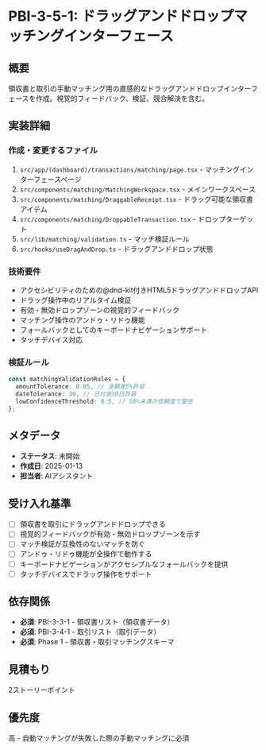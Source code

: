 # PBI-3-5-1: ドラッグアンドドロップマッチングインターフェース

## 概要

領収書と取引の手動マッチング用の直感的なドラッグアンドドロップインターフェースを作成。視覚的フィードバック、検証、競合解決を含む。

## 実装詳細

### 作成・変更するファイル

1. `src/app/(dashboard)/transactions/matching/page.tsx` - マッチングインターフェースページ
2. `src/components/matching/MatchingWorkspace.tsx` - メインワークスペース
3. `src/components/matching/DraggableReceipt.tsx` - ドラッグ可能な領収書アイテム
4. `src/components/matching/DroppableTransaction.tsx` - ドロップターゲット
5. `src/lib/matching/validation.ts` - マッチ検証ルール
6. `src/hooks/useDragAndDrop.ts` - ドラッグアンドドロップ状態

### 技術要件

- アクセシビリティのための@dnd-kit付きHTML5ドラッグアンドドロップAPI
- ドラッグ操作中のリアルタイム検証
- 有効・無効ドロップゾーンの視覚的フィードバック
- マッチング操作のアンドゥ・リドゥ機能
- フォールバックとしてのキーボードナビゲーションサポート
- タッチデバイス対応

### 検証ルール

```typescript
const matchingValidationRules = {
  amountTolerance: 0.05, // 金額差5%許容
  dateTolerance: 30, // 日付差30日許容
  lowConfidenceThreshold: 0.5, // 50%未満の信頼度で警告
};
```

## メタデータ

- **ステータス**: 未開始
- **作成日**: 2025-01-13
- **担当者**: AIアシスタント

## 受け入れ基準

- [ ] 領収書を取引にドラッグアンドドロップできる
- [ ] 視覚的フィードバックが有効・無効ドロップゾーンを示す
- [ ] マッチ検証が互換性のないマッチを防ぐ
- [ ] アンドゥ・リドゥ機能が全操作で動作する
- [ ] キーボードナビゲーションがアクセシブルなフォールバックを提供
- [ ] タッチデバイスでドラッグ操作をサポート

## 依存関係

- **必須**: PBI-3-3-1 - 領収書リスト（領収書データ）
- **必須**: PBI-3-4-1 - 取引リスト（取引データ）
- **必須**: Phase 1 - 領収書・取引マッチングスキーマ

## 見積もり

2ストーリーポイント

## 優先度

高 - 自動マッチングが失敗した際の手動マッチングに必須
